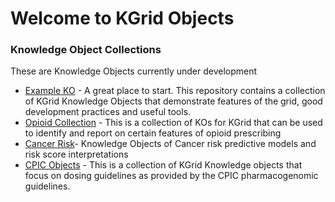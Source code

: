 # Welcome to KGrid Objects

### Knowledge Object Collections
These are Knowledge Objects currently under development

* [Example KO](https://kgrid-objects.github.io/example-kos) - A great place to start.  This repository contains a collection of KGrid Knowledge Objects that demonstrate features of the grid, good development practices and useful tools. 
* [Opioid Collection](https://kgrid-objects.github.io/mopen-opioid-collection) - This is a collection 
of KOs for KGrid that can be used to identify and report on certain features of opioid prescribing
* [Cancer Risk](https://kgrid-objects.github.io/cancer-risk)- Knowledge Objects of Cancer risk 
predictive models and risk score interpretations
* [CPIC Objects](https://kgrid-objects.github.io/cpic-collection/) - This is a collection of KGrid Knowledge objects that focus on dosing guidelines as provided by the CPIC pharmacogenomic guidelines. 
